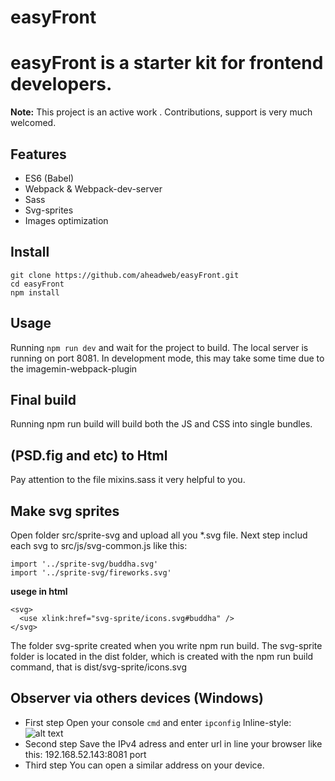 # easyFront

easyFront is a starter kit for frontend developers.
=======================================

**Note:** This project is an active work . Contributions, support is very much welcomed.

Features
--------
* ES6 (Babel)
* Webpack & Webpack-dev-server
* Sass
* Svg-sprites
* Images optimization

Install
-------

    git clone https://github.com/aheadweb/easyFront.git
    cd easyFront
    npm install
    
Usage
-----

Running `npm run dev` and wait for the project to build. The local server is running on port 8081.
In development mode, this may take some time due to the imagemin-webpack-plugin

Final build
--------
Running npm run build will build both the JS and CSS into single bundles.

(PSD\.fig and etc) to Html
--------
Pay attention to the file mixins.sass it very helpful to you.

Make svg sprites
--------
Open folder src/sprite-svg and upload all you *.svg file. Next step includ each svg to src/js/svg-common.js like this:

    import '../sprite-svg/buddha.svg'
    import '../sprite-svg/fireworks.svg'

**usege in html**

    <svg>
      <use xlink:href="svg-sprite/icons.svg#buddha" />
    </svg>

The folder svg-sprite created when you write npm run build. 
The svg-sprite folder is located in the dist folder, which is created with the npm run build command, that is dist/svg-sprite/icons.svg

Observer via others devices (Windows)
--------
* First step
    Open your console `cmd` and enter `ipconfig`
    Inline-style:![alt text](https://www.wikihow.com/images_en/thumb/a/aa/Refresh-Your-IP-Address-on-a-Windows-Computer-Step-6-Version-4.jpg/v4-728px-Refresh-Your-IP-Address-on-a-Windows-Computer-Step-6-Version-4.jpg "Logo Title Text 1")
* Second step
    Save the IPv4 adress and enter url in line your browser like this: 192.168.52.143:8081 port
* Third step
    You can open a similar address on your device.

    